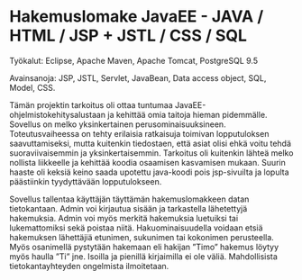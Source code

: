 # Hakemuslomake JavaEE - JAVA / HTML / JSP + JSTL / CSS / SQL

Työkalut: Eclipse, Apache Maven, Apache Tomcat, PostgreSQL 9.5

Avainsanoja: JSP, JSTL, Servlet, JavaBean, Data access object, SQL, Model, CSS.

Tämän projektin tarkoitus oli ottaa tuntumaa JavaEE-ohjelmistokehitysalustaan ja kehittää omia taitoja hieman pidemmälle. Sovellus on melko yksinkertainen perusominaisuuksineen. Toteutusvaiheessa on tehty erilaisia ratkaisuja toimivan lopputuloksen saavuttamiseksi, mutta kuitenkin tiedostaen, että asiat olisi ehkä voitu tehdä suoraviivaisemmin ja yksinkertaisemmin. Tarkoitus oli kuitenkin lähteä melko nollista liikkeelle ja kehittää koodia osaamisen kasvamisen mukaan. Suurin haaste oli keksiä keino saada upotettu java-koodi pois jsp-sivuilta ja lopulta päästiinkin tyydyttävään lopputulokseen.

Sovellus tallentaa käyttäjän täyttämän hakemuslomakkeen datan tietokantaan. Admin voi kirjautua sisään ja tarkastella lähetettyjä hakemuksia. Admin voi myös merkitä hakemuksia luetuiksi tai lukemattomiksi sekä poistaa niitä. Hakuominaisuudella voidaan etsiä hakemuksen lähettäjiä etunimen, sukunimen tai kokonimen perusteella. Myös osanimellä pystytään hakemaan eli hakijan ”Timo” hakemus löytyy myös haulla ”Ti” jne. Isoilla ja pienillä kirjaimilla ei ole väliä. Mahdollisista tietokantayhteyden ongelmista ilmoitetaan.
